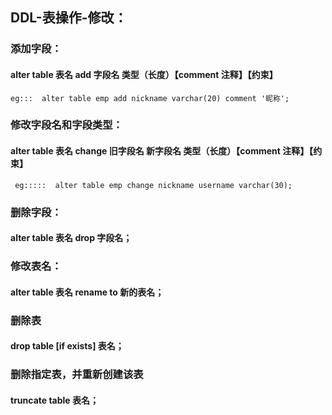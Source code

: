 ## DDL-表操作-修改：

###    添加字段：

####  alter table 表名 add 字段名 类型（长度）【comment 注释】【约束】

```mysql
eg:::  alter table emp add nickname varchar(20) comment '昵称';
```



###  修改字段名和字段类型：

####    alter table 表名 change  旧字段名 新字段名 类型（长度）【comment 注释】【约   束】

```mysql
 eg:::::  alter table emp change nickname username varchar(30);
```



### 删除字段：

####     alter table 表名 drop 字段名；



### 修改表名：

#### alter table 表名 rename to 新的表名；



### 删除表

####   drop table [if exists] 表名；



### 删除指定表，并重新创建该表

####     truncate table 表名； 